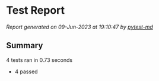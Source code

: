 # Test Report

*Report generated on 09-Jun-2023 at 19:10:47 by [pytest-md]*

[pytest-md]: https://github.com/hackebrot/pytest-md

## Summary

4 tests ran in 0.73 seconds

- 4 passed
